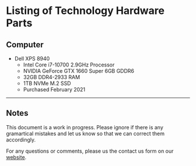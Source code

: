 # Listing of Technology Hardware Parts

## Computer
- Dell XPS 8940
  - Intel Core i7-10700 2.9GHz Processor
  - NVIDIA GeForce GTX 1660 Super 6GB GDDR6
  - 32GB DDR4-2933 RAM
  - 1TB NVMe M.2 SSD
  - Purchased February 2021

--- 

## Notes

This document is a work in progress. Please ignore if there is any gramartical mistakes and let us 
know so that we can correct them accordingly.


For any questions or comments, please us the contact us form on our [website](https://troop61killbuck.org/library/contact-us.php).
